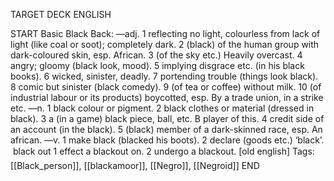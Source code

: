 TARGET DECK
ENGLISH

START
Basic
Black
Back: —adj. 1 reflecting no light, colourless from lack of light (like coal or soot); completely dark. 2 (black) of the human group with dark-coloured skin, esp. African. 3 (of the sky etc.) Heavily overcast. 4 angry; gloomy (black look, mood). 5 implying disgrace etc. (in his black books). 6 wicked, sinister, deadly. 7 portending trouble (things look black). 8 comic but sinister (black comedy). 9 (of tea or coffee) without milk. 10 (of industrial labour or its products) boycotted, esp. By a trade union, in a strike etc. —n. 1 black colour or pigment. 2 black clothes or material (dressed in black). 3 a (in a game) black piece, ball, etc. B player of this. 4 credit side of an account (in the black). 5 (black) member of a dark-skinned race, esp. An african. —v. 1 make black (blacked his boots). 2 declare (goods etc.) ‘black’.  black out 1 effect a blackout on. 2 undergo a blackout. [old english]
Tags: [[Black_person]], [[blackamoor]], [[Negro]], [[Negroid]]
END
